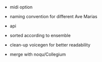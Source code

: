 - midi option 

- naming convention for different Ave Marias 

- api

- sorted according to ensemble 

- clean-up voicegen for better readability 

- merge with noqu/Collegium